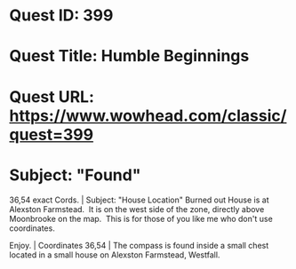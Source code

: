 # Quest ID: 399
# Quest Title: Humble Beginnings
# Quest URL: https://www.wowhead.com/classic/quest=399
# Subject: "Found"
36,54 exact Cords. | Subject: "House Location"
Burned out House is at Alexston Farmstead.  It is on the west side of the zone, directly above Moonbrooke on the map.  This is for those of you like me who don't use coordinates.

Enjoy. | Coordinates 36,54 | The compass is found inside a small chest located in a small house on Alexston Farmstead, Westfall.